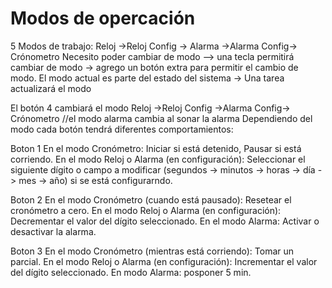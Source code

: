 # Modos de opercación

5 Modos de trabajo: Reloj ->Reloj Config -> Alarma ->Alarma Config-> Crónometro
Necesito poder cambiar de modo --> una tecla permitirá cambiar de modo -> agrego un botón extra para permitir el cambio de modo. 
El modo actual es parte del estado del sistema -> Una tarea actualizará el modo 


El botón 4 cambiará el modo
Reloj ->Reloj Config ->Alarma Config-> Crónometro  //el modo alarma cambia al sonar la alarma
Dependiendo del modo cada botón tendrá diferentes comportamientos: 

Boton 1
En el modo Cronómetro: Iniciar si está detenido, Pausar si está corriendo.
En el modo Reloj o Alarma (en configuración): Seleccionar el siguiente dígito o campo a modificar (segundos -> minutos -> horas -> día -> mes -> año) si se está configurarndo.

Boton 2
En el modo Cronómetro (cuando está pausado): Resetear el cronómetro a cero.
En el modo Reloj o Alarma (en configuración): Decrementar el valor del dígito seleccionado.
En el modo Alarma: Activar o desactivar la alarma.

Boton 3 
En el modo Cronómetro (mientras está corriendo): Tomar un parcial.
En el modo Reloj o Alarma (en configuración): Incrementar el valor del dígito seleccionado.
En modo Alarma: posponer 5 min. 



